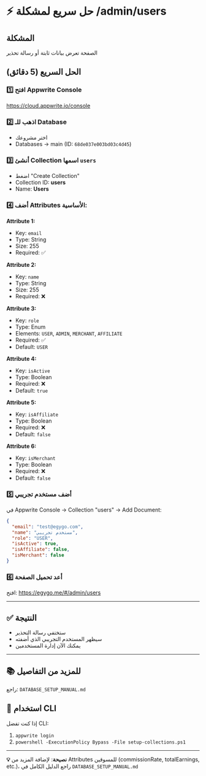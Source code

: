 # ⚡ حل سريع لمشكلة /admin/users

## المشكلة
الصفحة تعرض بيانات ثابتة أو رسالة تحذير

## الحل السريع (5 دقائق)

### 1️⃣ افتح Appwrite Console
https://cloud.appwrite.io/console

### 2️⃣ اذهب للـ Database
- اختر مشروعك
- Databases → main (ID: `68de037e003bd03c4d45`)

### 3️⃣ أنشئ Collection اسمها `users`
- اضغط "Create Collection"
- Collection ID: **users**
- Name: **Users**

### 4️⃣ أضف Attributes الأساسية:

**Attribute 1:**
- Key: `email`
- Type: String
- Size: 255
- Required: ✅

**Attribute 2:**
- Key: `name`
- Type: String  
- Size: 255
- Required: ❌

**Attribute 3:**
- Key: `role`
- Type: Enum
- Elements: `USER`, `ADMIN`, `MERCHANT`, `AFFILIATE`
- Required: ✅
- Default: `USER`

**Attribute 4:**
- Key: `isActive`
- Type: Boolean
- Required: ❌
- Default: `true`

**Attribute 5:**
- Key: `isAffiliate`
- Type: Boolean
- Required: ❌
- Default: `false`

**Attribute 6:**
- Key: `isMerchant`
- Type: Boolean
- Required: ❌
- Default: `false`

### 5️⃣ أضف مستخدم تجريبي

في Appwrite Console → Collection "users" → Add Document:

```json
{
  "email": "test@egygo.com",
  "name": "مستخدم تجريبي",
  "role": "USER",
  "isActive": true,
  "isAffiliate": false,
  "isMerchant": false
}
```

### 6️⃣ أعد تحميل الصفحة
افتح: https://egygo.me/#/admin/users

---

## ✅ النتيجة
- ستختفي رسالة التحذير
- سيظهر المستخدم التجريبي الذي أضفته
- يمكنك الآن إدارة المستخدمين

---

## 📚 للمزيد من التفاصيل
راجع: `DATABASE_SETUP_MANUAL.md`

## 🤖 استخدام CLI
إذا كنت تفضل CLI:
1. `appwrite login`
2. `powershell -ExecutionPolicy Bypass -File setup-collections.ps1`

---

**💡 نصيحة**: لإضافة المزيد من Attributes للمسوقين (commissionRate, totalEarnings, etc.)، راجع الدليل الكامل في `DATABASE_SETUP_MANUAL.md`

